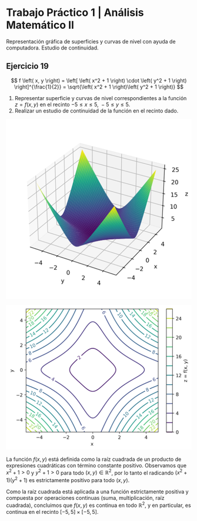 # Trabajo Práctico 1 | Análisis Matemático II

Representación gráfica de superficies y curvas de nivel con ayuda de computadora. Estudio de continuidad.

## Ejercicio 19

$$
f \left( x, y \right) =
\left[ \left( x^2 + 1 \right) \cdot \left( y^2 + 1 \right) \right]^{\frac{1}{2}} =
\sqrt{\left( x^2 + 1 \right)\left( y^2 + 1 \right)}
$$

1. Representar superficie y curvas de nivel correspondientes a la función $z = f(x, y)$ en el recinto $-5 \leq x \leq 5,\ -5 \leq y \leq 5$.
2. Realizar un estudio de continuidad de la función en el recinto dado.

![Representación gráfica de la función f](assets/surface.png)

![Curvas de nivel de la función f](assets/contour.png)

La función $f(x, y)$ está definida como la raíz cuadrada de un producto de expresiones cuadráticas con término constante positivo. Observamos que $x^2 + 1 > 0$ y $y^2 + 1 > 0$ para todo $\left( x, y \right) \in \mathbb{R}^2$, por lo tanto el radicando $(x^2 + 1)(y^2 + 1)$ es estrictamente positivo para todo $(x, y)$.

Como la raíz cuadrada está aplicada a una función estrictamente positiva y compuesta por operaciones continuas (suma, multiplicación, raíz cuadrada), concluimos que $f(x, y)$ es continua en todo $\mathbb{R}^2$, y en particular, es continua en el recinto $[-5, 5] \times [-5, 5]$.

